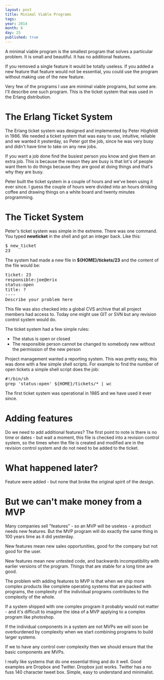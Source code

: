 ```yaml
---
layout: post
title: Minimal Viable Programs
tags: 
year: 2014
month: 6
day: 25
published: true
---
```


A minimal viable program is the smallest program that solves a
particular problem.  It is small and beautiful. It has no additional
features.

If you removed a single feature it would be totally useless. If you
added a new feature that feature would not be essential, you could use
the program without making use of the new feature.

Very few of the programs I use are minimal viable programs, but some
are. I'll describe one such program. This is the ticket system that
was used in the Erlang distribution.

# The Erlang Ticket System

The Erlang ticket system was designed and implemented by Peter Högfeldt
in 1986.  We needed a ticket system that was easy to use, intuitive,
reliable and we wanted it yesterday, so Peter got the job, since he
was very busy and didn't have time to take on any new jobs.

If you want a job done find the busiest person you know and give them
an extra job.  This is because the reason they are busy is that lot's
of people want them to do things because they are good at doing things
and that's why they are busy.

Peter built the ticket system in a couple of hours and we've been
using it ever since. I guess the couple of hours were divided into an
hours drinking coffee and drawing things on a white board and twenty
minutes programming.

# The Ticket System

Peter's ticket system was simple in the extreme. There was one command.
You typed **newticket** in the shell and got an integer back. Like this:

<pre>
$ new_ticket
23
</pre>

The system had made a new file in **${HOME}/tickets/23** and the content 
of the file would be:

<pre>
ticket: 23
responsible:joe@erix
status:open
title: ?
----
Describe your problem here
</pre>

This file was also checked into a global CVS archive that all project
members had access to. Today one might use GIT or SVN but any revision
control system would do.

The ticket system had a few simple rules:

* The status is open or closed
* The responsible person cannot be changed to somebody new without the permission of the new person

Project management wanted a reporting system. This was pretty easy,
this was done with a few simple shell scripts. For example to
find the number of open tickets a simple shell script does the job:

<pre>
#!/bin/sh
grep 'status:open' ${HOME}/tickets/* | wc
</pre> 

The first ticket system was operational in 1985 and we have used it ever since.

# Adding features

Do we need to add additional features? The first point to note is
there is no time or dates - but wait a moment, this file is checked into
a revision control system, so the times when the file is created and modified
are in the revision control system and do not need to be added to the ticket.

# What happened later?

Feature were added - but none that broke the original spirit of the design.

# But we can't make money from a MVP

Many companies sell "features" - so an MVP will be useless - a product
needs new features. But the MVP program will do exactly the same thing
in 100 years time as it did yesterday.

New features mean new sales opportunities, good for the company but
not good for the user.

New features mean new untested code, and backwards incompatibility
with earlier versions of the program. Things that are stable for a
long time are good.

The problem with adding features to MVP is that when we ship more
complex products like complete operating systems that are packed with
programs, the complexity of the individual programs contributes to the
complexity of the whole.

If a system shipped with one complex program it probably would not
matter - and it's difficult to imagine the idea of a MVP applying to
a complex program like photoshop.

If the individual components in a system are not MVPs we will soon be
overburdened by complexity when we start combining programs to build
larger systems.

If we to have any control over complexity then we should ensure that the
basic components are MVPs.

I really like systems that do one essential thing and do it well.
Good examples are Dropbox and Twitter. Dropbox just works. Twitter
has a no fuss 140 character tweet box. Simple, easy to understand
and minimalist.
